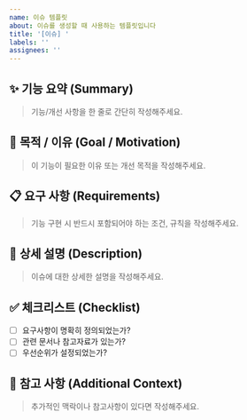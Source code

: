```yaml
---
name: 이슈 템플릿
about: 이슈를 생성할 때 사용하는 템플릿입니다
title: '[이슈] '
labels: ''
assignees: ''
---
```


## ✨ 기능 요약 (Summary)

> 기능/개선 사항을 한 줄로 간단히 작성해주세요.

## 🎯 목적 / 이유 (Goal / Motivation)

> 이 기능이 필요한 이유 또는 개선 목적을 작성해주세요.

## 📋 요구 사항 (Requirements)

> 기능 구현 시 반드시 포함되어야 하는 조건, 규칙을 작성해주세요.

## 📝 상세 설명 (Description)

> 이슈에 대한 상세한 설명을 작성해주세요.

## ✅ 체크리스트 (Checklist)

- [ ] 요구사항이 명확히 정의되었는가?
- [ ] 관련 문서나 참고자료가 있는가?
- [ ] 우선순위가 설정되었는가?

## 🔗 참고 사항 (Additional Context)

> 추가적인 맥락이나 참고사항이 있다면 작성해주세요.
